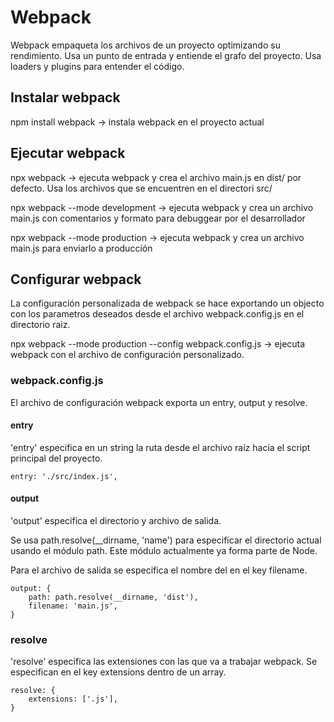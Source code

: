 # Webpack
Webpack empaqueta los archivos de un proyecto optimizando su rendimiento. Usa un punto de entrada y entiende el grafo del proyecto. Usa loaders y plugins para entender el código.

## Instalar webpack
npm install webpack -> instala webpack en el proyecto actual

## Ejecutar webpack
npx webpack -> ejecuta webpack y crea el archivo main.js en dist/ por defecto. Usa los archivos que se encuentren en el directori src/

npx webpack --mode development -> ejecuta webpack y crea un archivo main.js con comentarios y formato para debuggear por el desarrollador

npx webpack --mode production -> ejecuta webpack y crea un archivo main.js para enviarlo a producción

## Configurar webpack
La configuración personalizada de webpack se hace exportando un objecto con los parametros deseados desde el archivo webpack.config.js en el directorio raiz.

npx webpack --mode production --config webpack.config.js -> ejecuta webpack con el archivo de configuración personalizado.

### webpack.config.js
El archivo de configuración webpack exporta un entry, output y resolve.

#### entry
'entry' especifica en un string la ruta desde el archivo raíz hacia el script principal del proyecto.

    entry: './src/index.js',

#### output
'output' especifica el directorio y archivo de salida.

Se usa path.resolve(__dirname, 'name') para especificar el directorio actual usando el módulo path. Este módulo actualmente ya forma parte de Node.

Para el archivo de salida se especifica el nombre del en el key filename.

    output: {
        path: path.resolve(__dirname, 'dist'),
        filename: 'main.js',
    }

### resolve
'resolve' especifica las extensiones con las que va a trabajar webpack. Se especifican en el key extensions dentro de un array.

    resolve: {
        extensions: ['.js'],
    }